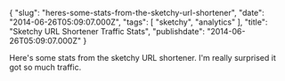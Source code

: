 {
    "slug": "heres-some-stats-from-the-sketchy-url-shortener",
    "date": "2014-06-26T05:09:07.000Z",
    "tags": [
        "sketchy",
        "analytics"
    ],
    "title": "Sketchy URL Shortener Traffic Stats",
    "publishdate": "2014-06-26T05:09:07.000Z"
}


<amp-img src="/images/tumblr_n7rfn7vVk81r7h2fto1_1280.jpg" width="720" height="1280" layout="responsive"></amp-img>

Here's some stats from the sketchy URL shortener. I'm really surprised it got so much traffic.

